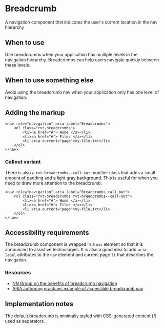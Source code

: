 # Breadcrumb

A navigation component that indicates the user's current location in the nav hierarchy

## When to use

Use breadcrumbs when your application has multiple levels in the navigation hierarchy. Breadcrumbs can help users navigate quickly between these levels.

## When to use something else

Avoid using the breadcrumb nav when your application only has one level of navigation.

## Adding the markup

```
<nav role="navigation" aria-label="Breadcrumbs">
    <ol class="rvt-breadcrumbs">
        <li><a href="#"> Home </a></li>
        <li><a href="#"> Files </a></li>
        <li aria-current="page">my-file.txt</li>
    </ol>
</nav>
```

### Callout variant

There is also a `rvt-breadcrumbs--call-out` modifier class that adds a small amount of padding and a light gray background. This is useful for when you need to draw more attention to the breadcrumb.

```
<nav role="navigation" aria-label="Breadcrumbs call out">
    <ol class="rvt-breadcrumbs rvt-breadcrumbs--call-out">
        <li><a href="#"> Home </a></li>
        <li><a href="#"> Files </a></li>
        <li aria-current="page">my-file.txt</li>
    </ol>
</nav>
```

## Accessibility requirements

The breadcrumb component is wrapped in a `nav` element so that it is announced to assistive technologies. It is also a good idea to add `aria-label` attributes to the `nav` element and current page `li` that describes the navigation.

### Resources

- [NN Group on the benefits of breadcrumb navigation](https://www.nngroup.com/articles/breadcrumb-navigation-useful/)
- [ARIA authoring practices example of accessible breadcrumb nav](https://www.w3.org/TR/wai-aria-practices/examples/breadcrumb/index.html)

## Implementation notes

The default breadcrumb is minimally styled with CSS-generated content (/) used as separators.